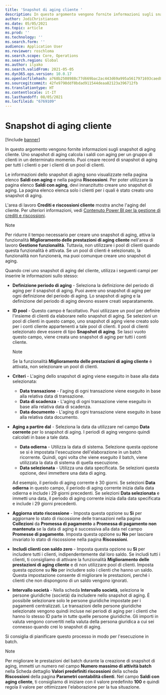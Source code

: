 ```yaml
---
title: 'Snapshot di aging cliente '
description: In questo argomento vengono fornite informazioni sugli snapshot di aging cliente. Uno snapshot di aging calcola i saldi con aging per un gruppo di clienti in un determinato momento.
author: JodiChristiansen
ms.date: 05/05/2021
ms.topic: article
ms.prod: ''
ms.technology: ''
ms.search.form: ''
audience: Application User
ms.reviewer: roschloma
ms.search.scope: Core, Operations
ms.search.region: Global
ms.author: ilyako
ms.search.validFrom: 2021-05-05
ms.dyn365.ops.version: 10.0.17
ms.openlocfilehash: a768b2508988c77d669bac2ac443d69a995a5617971693caed8e0563a146f853
ms.sourcegitcommit: 42fe9790ddf0bdad911544deaa82123a396712fb
ms.translationtype: HT
ms.contentlocale: it-IT
ms.lasthandoff: 08/05/2021
ms.locfileid: "6769109"
---
```

# <a name="customer-aging-snapshots"></a>Snapshot di aging cliente 

[!include [banner](../includes/banner.md)]

In questo argomento vengono fornite informazioni sugli snapshot di aging cliente. Uno snapshot di aging calcola i saldi con aging per un gruppo di clienti in un determinato momento. Puoi creare record di snapshot di aging per tutti i clienti o per i clienti di un pool di clienti.

Le informazioni dello snapshot di aging sono visualizzate nella pagina elenco **Saldi con aging** e nella pagina **Riscossioni**. Per poter utilizzare la pagina elenco **Saldi con aging**, devi innanzitutto creare uno snapshot di aging. La pagina elenco elenca solo i clienti per i quali è stato creato uno snapshot di aging.

L'area di lavoro **Crediti e riscossioni cliente** mostra anche l'aging del cliente. Per ulteriori informazioni, vedi [Contenuto Power BI per la gestione di crediti e riscossioni](credit-collections-power-bi.md).

> [!NOTE]
> Per ridurre il tempo necessario per creare uno snapshot di aging, attiva la funzionalità **Miglioramento delle prestazioni di aging cliente** nell'area di lavoro **Gestione funzionalità**. Tuttavia, non utilizzare i pool di clienti quando questa funzionalità è attivata. Se un pool di clienti è selezionato, la funzionalità non funzionerà, ma puoi comunque creare uno snapshot di aging.

Quando crei uno snapshot di aging del cliente, utilizza i seguenti campi per inserire le informazioni sullo stesso:

- **Definizione periodo di aging** - Seleziona la definizione del periodo di aging per il snapshot di aging. Puoi avere uno snapshot di aging per ogni definizione del periodo di aging. Lo snapshot di aging e la definizione del periodo di aging devono essere creati separatamente.
- **ID pool** - Questo campo è facoltativo. Puoi utilizzare un pool per definire l'insieme di clienti da elaborare nello snapshot di aging. Se selezioni un pool di clienti in questo campo, uno snapshot di aging viene creato solo per i conti cliente appartenenti a tale pool di clienti. Il pool di clienti selezionato deve essere di tipo **Snapshot di aging**. Se lasci vuoto questo campo, viene creata uno snapshot di aging per tutti i conti cliente.

    > [!NOTE]
    > Se la funzionalità **Miglioramento delle prestazioni di aging cliente** è attivata, non selezionare un pool di clienti.

- **Criteri** - L'aging dello snapshot di aging viene eseguito in base alla data selezionata:

    - **Data transazione** - l'aging di ogni transazione viene eseguito in base alla relativa data di transazione.
    - **Data di scadenza** - L'aging di ogni transazione viene eseguito in base alla relativa data di scadenza.
    - **Data documento** - L'aging di ogni transazione viene eseguito in base alla relativa data documento.

- **Aging a partire dal** - Seleziona la data da utilizzare nel campo **Data corrente** per lo snapshot di aging. I periodi di aging vengono quindi calcolati in base a tale data. 

    - **Data odierna** - Utilizza la data di sistema. Selezione questa opzione se si è impostata l'esecuzione dell'elaborazione in un batch ricorrente. Quindi, ogni volta che viene eseguito il batch, viene utilizzata la data di sistema di quella esecuzione.
    - **Data selezionata** - Utilizza una data specificata. Se selezioni questa opzione, devi immettere una data di aging.

    Ad esempio, il periodo di aging corrente è 30 giorni. Se selezioni **Data odierna** in questo campo, il periodo di aging corrente inizia dalla data odierna e include i 29 giorni precedenti. Se selezioni **Data selezionata** e immetti una data, il periodo di aging corrente inizia dalla data specificata e include i 29 giorni precedenti.

- **Aggiorna stato riscossione** - Imposta questa opzione su **Sì** per aggiornare lo stato di riscossione delle transazioni nella pagina **Collezioni** da **Promessa di pagamento** a **Promessa di pagamento non mantenuta** se la data di aging è successiva alla data nel campo **Promesse di pagamento**. Imposta questa opzione su **No** per lasciare invariato lo stato di riscossione nella pagina **Riscossioni**.
- **Includi clienti con saldo zero** - Imposta questa opzione su **Sì** per includere tutti i clienti, indipendentemente dal loro saldo. Se includi tutti i clienti, ti consigliamo di attivare la funzionalità **Miglioramento delle prestazioni di aging cliente** e di non utilizzare pool di clienti. Imposta questa opzione su **No** per includere solo i clienti che hanno un saldo. Questa impostazione consente di migliorare le prestazioni, perché i clienti che non dispongono di un saldo vengono ignorati.
- **Intervallo società** - Nella scheda **Intervallo società**, seleziona le persone giuridiche (società) da includere nello snapshot di aging. È possibile selezionare solo le persone giuridiche impostate per i pagamenti centralizzati. Le transazioni delle persone giuridiche selezionate vengono quindi incluse nei periodi di aging per i clienti che hanno lo stesso ID parte in tutte quelle persone giuridiche. Gli importi in valuta vengono convertiti nella valuta della persona giuridica a cui sei connesso quando crei lo snapshot di aging.

Si consiglia di pianificare questo processo in modo per l'esecuzione in batch.

> [!NOTE]
> Per migliorare le prestazioni del batch durante la creazione di snapshot di aging, immetti un numero nel campo **Numero massimo di attività batch** nella Scheda dettaglio **Valori predefiniti riscossioni** della scheda **Riscossioni** della pagina **Parametri contabilità clienti**. Nel campo **Saldi con aging cliente**, ti consigliamo di iniziare con il valore predefinito **100** e quindi regola il valore per ottimizzare l'elaborazione per la tua situazione.

